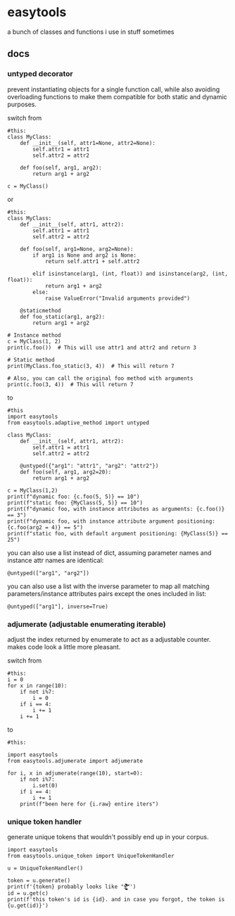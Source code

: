 # easytools

a bunch of classes and functions i use in stuff sometimes

## docs

### untyped decorator

prevent instantiating objects for a single function call, while also avoiding overloading functions to make them compatible for both static and dynamic purposes.

switch from

```
#this:
class MyClass:
    def __init__(self, attr1=None, attr2=None):
        self.attr1 = attr1
        self.attr2 = attr2

    def foo(self, arg1, arg2):
        return arg1 + arg2

c = MyClass()

```
or
```
#this:
class MyClass:
    def __init__(self, attr1, attr2):
        self.attr1 = attr1
        self.attr2 = attr2

    def foo(self, arg1=None, arg2=None):
        if arg1 is None and arg2 is None:
            return self.attr1 + self.attr2

        elif isinstance(arg1, (int, float)) and isinstance(arg2, (int, float)):
            return arg1 + arg2
        else:
            raise ValueError("Invalid arguments provided")

    @staticmethod
    def foo_static(arg1, arg2):
        return arg1 + arg2

# Instance method
c = MyClass(1, 2)
print(c.foo())  # This will use attr1 and attr2 and return 3

# Static method
print(MyClass.foo_static(3, 4))  # This will return 7

# Also, you can call the original foo method with arguments
print(c.foo(3, 4))  # This will return 7

```
to
```
#this
import easytools
from easytools.adaptive_method import untyped

class MyClass:
    def __init__(self, attr1, attr2):
        self.attr1 = attr1
        self.attr2 = attr2

    @untyped({"arg1": "attr1", "arg2": "attr2"})
    def foo(self, arg1, arg2=20):
        return arg1 + arg2

c = MyClass(1,2)
print(f"dynamic foo: {c.foo(5, 5)} == 10")
print(f"static foo: {MyClass(5, 5)} == 10")
print(f"dynamic foo, with instance attributes as arguments: {c.foo()} == 3")
print(f"dynamic foo, with instance attribute argument positioning: {c.foo(arg2 = 4)} == 5")
print(f"static foo, with default argument positioning: {MyClass(5)} == 25")
```

you can also use a list instead of dict, assuming parameter names and instance attr names are identical:

```
@untyped(["arg1", "arg2"])
```

you can also use a list with the inverse parameter to map all matching parameters/instance attributes pairs except the ones included in list:

```
@untyped(["arg1"], inverse=True)
```

### adjumerate (adjustable enumerating iterable)

adjust the index returned by enumerate to act as a adjustable counter. makes code look a little more pleasant.

switch from

```
#this:
i = 0
for x in range(10):
    if not i%7:
        i = 0
    if i == 4:
        i += 1
    i += 1
```
to
```
#this:

import easytools
from easytools.adjumerate import adjumerate

for i, x in adjumerate(range(10), start=0):
    if not i%7:
        i.set(0)
    if i == 4:
        i += 1
    print(f"been here for {i.raw} entire iters")
```

### unique token handler

generate unique tokens that wouldn't possibly end up in your corpus.

```
import easytools
from easytools.unique_token import UniqueTokenHandler

u = UniqueTokenHandler()

token = u.generate()
print(f'{token} probably looks like "$̶͇̖͍̹͈̮̦͙͔̗͈͉͖̬̪̌͌͐͊̀̎͌̀́̓͋̎̎̾̈́̍̔̽̕͝͝ͅ"')
id = u.get(c)
print(f'this token's id is {id}. and in case you forgot, the token is {u.get(id)}')
```
